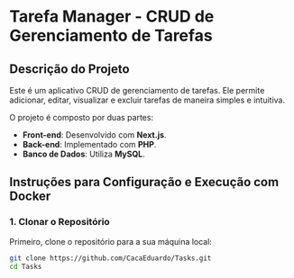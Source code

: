 # Tarefa Manager - CRUD de Gerenciamento de Tarefas

## Descrição do Projeto

Este é um aplicativo CRUD de gerenciamento de tarefas. Ele permite adicionar, editar, visualizar e excluir tarefas de maneira simples e intuitiva.

O projeto é composto por duas partes:
- **Front-end**: Desenvolvido com **Next.js**.
- **Back-end**: Implementado com **PHP**.
- **Banco de Dados**: Utiliza **MySQL**.

## Instruções para Configuração e Execução com Docker

### 1. Clonar o Repositório

Primeiro, clone o repositório para a sua máquina local:

```bash
git clone https://github.com/CacaEduardo/Tasks.git
cd Tasks
